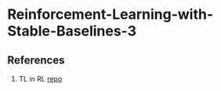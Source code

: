 # Reinforcement-Learning-with-Stable-Baselines-3

## References

1. TL in RL [repo](https://github.com/trunghieu-tran/Transfer-Learning-in-Reinforcement-Learning)